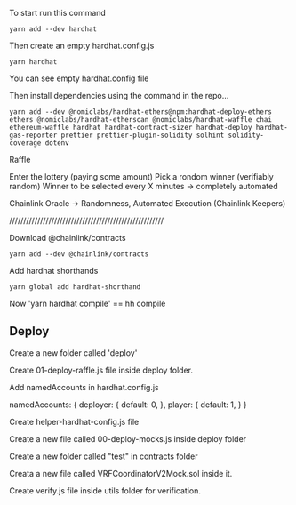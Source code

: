To start run this command
```
yarn add --dev hardhat
```

Then create an empty hardhat.config.js

```
yarn hardhat
```
You can see empty hardhat.config file

Then install dependencies using the command in the repo...

```
yarn add --dev @nomiclabs/hardhat-ethers@npm:hardhat-deploy-ethers ethers @nomiclabs/hardhat-etherscan @nomiclabs/hardhat-waffle chai ethereum-waffle hardhat hardhat-contract-sizer hardhat-deploy hardhat-gas-reporter prettier prettier-plugin-solidity solhint solidity-coverage dotenv
```

Raffle

Enter the lottery (paying some amount)
Pick a rondom winner (verifiably random)
Winner to be selected every X minutes -> completely automated

Chainlink Oracle -> Randomness, Automated Execution (Chainlink Keepers)

///////////////////////////////////////////////////////

Download @chainlink/contracts

```
yarn add --dev @chainlink/contracts
```

Add hardhat shorthands

```
yarn global add hardhat-shorthand
```

Now 'yarn hardhat compile' == hh compile

## Deploy

Create a new folder called 'deploy'

Create 01-deploy-raffle.js file inside deploy folder.

Add namedAccounts in hardhat.config.js

  namedAccounts: {
    deployer: {
      default: 0,
    },
    player: {
      default: 1,
    }
  }


Create helper-hardhat-config.js file

Create a new file called 00-deploy-mocks.js inside deploy folder

Create a new folder called "test" in contracts folder

Creata a new file called VRFCoordinatorV2Mock.sol inside it.

Create verify.js file inside utils folder for verification.



